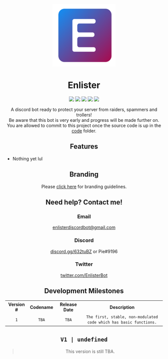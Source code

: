 <p align="center"><img width="200px" src="branding/svg/enlister_fill.svg"></p>

<h1 align="center">Enlister</h1>
<p align="center"><img src="https://img.shields.io/github/issues/PieBotDevs/enlister.svg"> <img src="https://img.shields.io/github/forks/PieBotDevs/enlister.svg"> <img src="https://img.shields.io/github/stars/PieBotDevs/enlister.svg"> <img src="https://img.shields.io/github/license/PieBotDevs/enlister.svg"> <img src="https://img.shields.io/badge/Air-Clean-green.svg"></p>

<p align="center">A discord bot ready to protect your server from raiders, spammers and trollers!<br>Be aware that this bot is very early and progress will be made further on.<br>You are allowed to commit to this project once the source code is up in the <a href="https://github.com/PieBotDevs/enlister/tree/master/code" title="the code folder">code</a> folder.</p>

<h2 align="center">Features</h2>
<ul>
  <li>Nothing yet lul</li>
</ul>

<h2 align="center">Branding</h2>
<p align="center">Please <a href="https://github.com/PieBotDevs/enlister/blob/master/branding/README.md" title="Click here for branding guidelines!">click here</a> for branding guidelines.</p>

<h2 align="center">Need help? Contact me!</h2>
<h3 align="center">Email</h3>
<p align="center"><a href="mailto:enlisterdiscordbot@gmail.com" title="Email me!">enlisterdiscordbot@gmail.com</a>
<h3 align="center">Discord</h3>
<p align="center"><a href="https://discord.gg/632tuBZ" title="Join the Discord Server.">discord.gg/632tuBZ</a> or Pie#9196</p>
<h3 align="center">Twitter</h3>
<p align="center"><a href="https://twitter.com/EnlisterBot" title="Tweet at me!">twitter.com/EnlisterBot</a></p>

<h2 align="center">Development Milestones</h2>
<table align="center">
  <tr align="center">
    <th align="center">Version #</th>
    <th align="center">Codename</th>
    <th align="center">Release Date</th>
    <th align="center">Description</th>
  </tr>
  <tr align="center">
    <td align="center"><code>1</code></td>
    <td align="center"><code>TBA</code></td>
    <td align="center"><code>TBA</code></td>
    <td align="center"><code>The first, stable, non-modulated code which has basic functions.</code></td>
  </tr>
</table>

<h2 align="center"><code>V1 | undefined</code></h2>
<blockquote align="center">This version is still TBA.</blockquote>

<!-- # Some other stuff
### Why do I need this stupid bot?
Well it's just a bot to protect your discord server. Raiders come on my servers alot and Dyno, or any other moderation bot was a pain to setup and I didn't have time to, that's why I made Enlister bot. I am attempting to make this bot the most easiest/simple, effective and always online bot. If you want to help me with this project, dm me on discord, Pie#9196. Basically I'll be making a electron application, and a express.js website. I already know electron so express should be also easy.
### I still don't want the bot, can this bot do anything else useful at all?
Not yet. We are still focusing on protecting your server(s) as our main goal, we will then move over to music and so on.
### Can I fork this bot and suggest edits?
Sure.
### When automod?
Soon™
### Whomst made this bot again?
Currently just me. Pie#9196. After the kind of success of PieBot and death as well, I finally decided to put my fingers and sweat into a different bot which will help servers with moderation, a lightweight, simple, and easy to use bot. That is my goal with this bot. I work everyday after school to improve on this bot. Be aware that this is still a very early bot and is hosted locally on my own PC. I'll be moving to servers later on hopefully but for now, keeping discord servers secure is my main goal (oh but pie there's already great bots) they don't do the things I want them to do though, either they are focused morely on music and so on or they can't manage my server when I am away, for me, moderation comes first.
# Selfhosting the bot
### Introduction
1. Breathe air. -->
